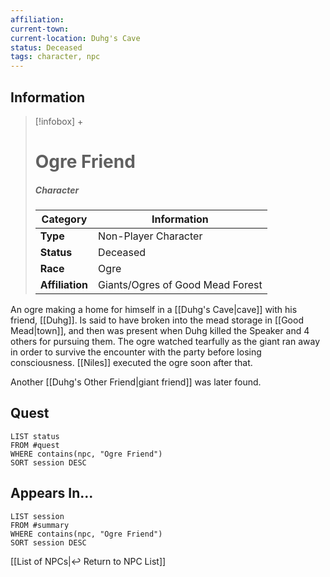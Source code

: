```yaml
---
affiliation:
current-town: 
current-location: Duhg's Cave
status: Deceased
tags: character, npc
---
```


## Information
> [!infobox] +
> # Ogre Friend
> ##### Character
> | Category | Information |
> | ---- | ---- |
> | **Type** | Non-Player Character |
> | **Status** | Deceased |
> | **Race** | Ogre |
> | **Affiliation** | Giants/Ogres of Good Mead Forest |

An ogre making a home for himself in a [[Duhg's Cave|cave]] with his friend, [[Duhg]]. Is said to have broken into the mead storage in [[Good Mead|town]], and then was present when Duhg killed the Speaker and 4 others for pursuing them. The ogre watched tearfully as the giant ran away in order to survive the encounter with the party before losing consciousness. [[Niles]] executed the ogre soon after that.

Another [[Duhg's Other Friend|giant friend]] was later found.

## Quest

```dataview
LIST status
FROM #quest 
WHERE contains(npc, "Ogre Friend")
SORT session DESC
```

## Appears In...
```dataview
LIST session
FROM #summary
WHERE contains(npc, "Ogre Friend")
SORT session DESC
```

[[List of NPCs|↩️ Return to NPC List]]